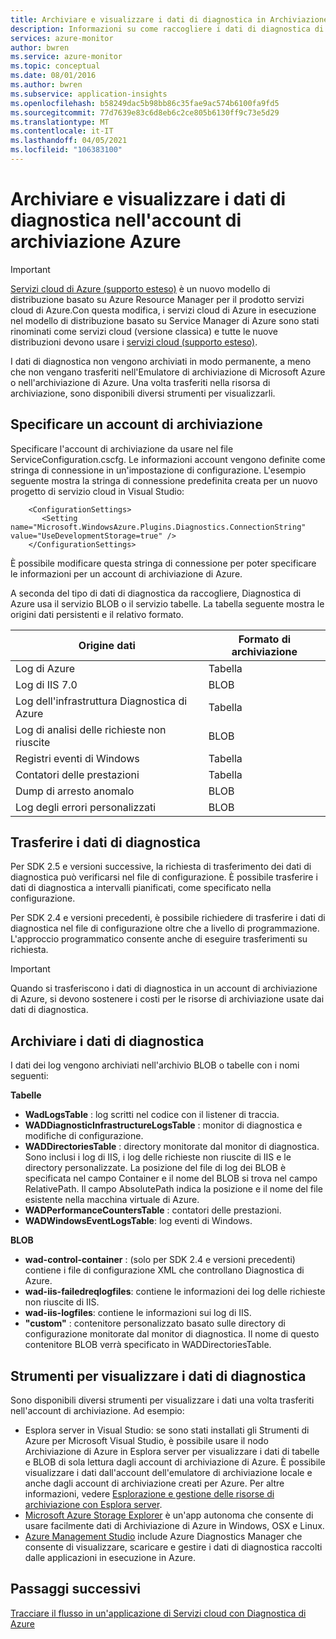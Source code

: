 ```yaml
---
title: Archiviare e visualizzare i dati di diagnostica in Archiviazione di Azure
description: Informazioni su come raccogliere i dati di diagnostica di Azure in un account di Archiviazione di Azure per visualizzarli con uno dei diversi strumenti disponibili.
services: azure-monitor
author: bwren
ms.service: azure-monitor
ms.topic: conceptual
ms.date: 08/01/2016
ms.author: bwren
ms.subservice: application-insights
ms.openlocfilehash: b58249dac5b98bb86c35fae9ac574b6100fa9fd5
ms.sourcegitcommit: 77d7639e83c6d8eb6c2ce805b6130ff9c73e5d29
ms.translationtype: MT
ms.contentlocale: it-IT
ms.lasthandoff: 04/05/2021
ms.locfileid: "106383100"
---
```

# <a name="store-and-view-diagnostic-data-in-azure-storage"></a>Archiviare e visualizzare i dati di diagnostica nell'account di archiviazione Azure

> [!IMPORTANT]
> [Servizi cloud di Azure (supporto esteso)](../cloud-services-extended-support/overview.md) è un nuovo modello di distribuzione basato su Azure Resource Manager per il prodotto servizi cloud di Azure.Con questa modifica, i servizi cloud di Azure in esecuzione nel modello di distribuzione basato su Service Manager di Azure sono stati rinominati come servizi cloud (versione classica) e tutte le nuove distribuzioni devono usare i [servizi cloud (supporto esteso)](../cloud-services-extended-support/overview.md).

I dati di diagnostica non vengono archiviati in modo permanente, a meno che non vengano trasferiti nell'Emulatore di archiviazione di Microsoft Azure o nell'archiviazione di Azure. Una volta trasferiti nella risorsa di archiviazione, sono disponibili diversi strumenti per visualizzarli.

## <a name="specify-a-storage-account"></a>Specificare un account di archiviazione
Specificare l'account di archiviazione da usare nel file ServiceConfiguration.cscfg. Le informazioni account vengono definite come stringa di connessione in un'impostazione di configurazione. L'esempio seguente mostra la stringa di connessione predefinita creata per un nuovo progetto di servizio cloud in Visual Studio:

```
    <ConfigurationSettings>
       <Setting name="Microsoft.WindowsAzure.Plugins.Diagnostics.ConnectionString" value="UseDevelopmentStorage=true" />
    </ConfigurationSettings>
```

È possibile modificare questa stringa di connessione per poter specificare le informazioni per un account di archiviazione di Azure.

A seconda del tipo di dati di diagnostica da raccogliere, Diagnostica di Azure usa il servizio BLOB o il servizio tabelle. La tabella seguente mostra le origini dati persistenti e il relativo formato.

| Origine dati | Formato di archiviazione |
| --- | --- |
| Log di Azure |Tabella |
| Log di IIS 7.0 |BLOB |
| Log dell'infrastruttura Diagnostica di Azure |Tabella |
| Log di analisi delle richieste non riuscite |BLOB |
| Registri eventi di Windows |Tabella |
| Contatori delle prestazioni |Tabella |
| Dump di arresto anomalo |BLOB |
| Log degli errori personalizzati |BLOB |

## <a name="transfer-diagnostic-data"></a>Trasferire i dati di diagnostica
Per SDK 2.5 e versioni successive, la richiesta di trasferimento dei dati di diagnostica può verificarsi nel file di configurazione. È possibile trasferire i dati di diagnostica a intervalli pianificati, come specificato nella configurazione.

Per SDK 2.4 e versioni precedenti, è possibile richiedere di trasferire i dati di diagnostica nel file di configurazione oltre che a livello di programmazione. L'approccio programmatico consente anche di eseguire trasferimenti su richiesta.

> [!IMPORTANT]
> Quando si trasferiscono i dati di diagnostica in un account di archiviazione di Azure, si devono sostenere i costi per le risorse di archiviazione usate dai dati di diagnostica.
> 
> 

## <a name="store-diagnostic-data"></a>Archiviare i dati di diagnostica
I dati dei log vengono archiviati nell'archivio BLOB o tabelle con i nomi seguenti:

**Tabelle**

* **WadLogsTable** : log scritti nel codice con il listener di traccia.
* **WADDiagnosticInfrastructureLogsTable** : monitor di diagnostica e modifiche di configurazione.
* **WADDirectoriesTable** : directory monitorate dal monitor di diagnostica.  Sono inclusi i log di IIS, i log delle richieste non riuscite di IIS e le directory personalizzate.  La posizione del file di log dei BLOB è specificata nel campo Container e il nome del BLOB si trova nel campo RelativePath.  Il campo AbsolutePath indica la posizione e il nome del file esistente nella macchina virtuale di Azure.
* **WADPerformanceCountersTable** : contatori delle prestazioni.
* **WADWindowsEventLogsTable**: log eventi di Windows.

**BLOB**

* **wad-control-container** : (solo per SDK 2.4 e versioni precedenti) contiene i file di configurazione XML che controllano Diagnostica di Azure.
* **wad-iis-failedreqlogfiles**: contiene le informazioni dei log delle richieste non riuscite di IIS.
* **wad-iis-logfiles**: contiene le informazioni sui log di IIS.
* **"custom"** : contenitore personalizzato basato sulle directory di configurazione monitorate dal monitor di diagnostica.  Il nome di questo contenitore BLOB verrà specificato in WADDirectoriesTable.

## <a name="tools-to-view-diagnostic-data"></a>Strumenti per visualizzare i dati di diagnostica
Sono disponibili diversi strumenti per visualizzare i dati una volta trasferiti nell'account di archiviazione. Ad esempio:

* Esplora server in Visual Studio: se sono stati installati gli Strumenti di Azure per Microsoft Visual Studio, è possibile usare il nodo Archiviazione di Azure in Esplora server per visualizzare i dati di tabelle e BLOB di sola lettura dagli account di archiviazione di Azure. È possibile visualizzare i dati dall'account dell'emulatore di archiviazione locale e anche dagli account di archiviazione creati per Azure. Per altre informazioni, vedere [Esplorazione e gestione delle risorse di archiviazione con Esplora server](/visualstudio/azure/vs-azure-tools-storage-resources-server-explorer-browse-manage).
* [Microsoft Azure Storage Explorer](../vs-azure-tools-storage-manage-with-storage-explorer.md) è un'app autonoma che consente di usare facilmente dati di Archiviazione di Azure in Windows, OSX e Linux.
* [Azure Management Studio](https://www.cerebrata.com/products/azure-management-studio/introduction) include Azure Diagnostics Manager che consente di visualizzare, scaricare e gestire i dati di diagnostica raccolti dalle applicazioni in esecuzione in Azure.

## <a name="next-steps"></a>Passaggi successivi
[Tracciare il flusso in un'applicazione di Servizi cloud con Diagnostica di Azure](../cloud-services/cloud-services-dotnet-diagnostics-trace-flow.md)


